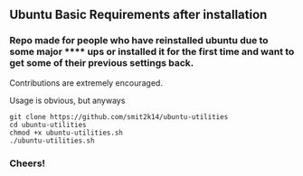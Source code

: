 ## Ubuntu Basic Requirements after installation

### Repo made for people who have reinstalled ubuntu due to some major **** ups or installed it for the first time and want to get some of their previous settings back.


Contributions are extremely encouraged. 

Usage is obvious, but anyways

```
git clone https://github.com/smit2k14/ubuntu-utilities
cd ubuntu-utilities
chmod +x ubuntu-utilities.sh
./ubuntu-utilities.sh
```

### Cheers!
